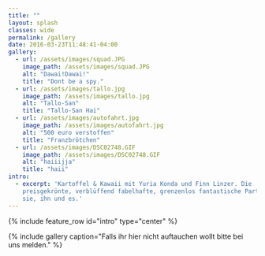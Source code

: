 ```yaml
---
title: ""
layout: splash
classes: wide
permalink: /gallery
date: 2016-03-23T11:48:41-04:00
gallery:
  - url: /assets/images/squad.JPG
    image_path: /assets/images/squad.JPG
    alt: "Dawai!Dawai!"
    title: "Dont be a spy."
  - url: /assets/images/tallo.jpg
    image_path: /assets/images/tallo.jpg
    alt: "Tallo-San"
    title: "Tallo-San Hai"
  - url: /assets/images/autofahrt.jpg
    image_path: /assets/images/autofahrt.jpg
    alt: "500 euro verstoffen"
    title: "Franzbrötchen"
  - url: /assets/images/DSC02748.GIF
    image_path: /assets/images/DSC02748.GIF
    alt: "haiiijja"
    title: "haii"
intro: 
  - excerpt: 'Kartoffel & Kawaii mit Yuria Konda und Finn Linzer. Die
    preisgekrönte, verblüffend fabelhafte, grenzenlos fantastische Party für
    sie, ihn und es.'
---
```


{% include feature_row id="intro" type="center" %}

{% include gallery caption="Falls ihr hier nicht auftauchen wollt bitte bei uns melden." %}

